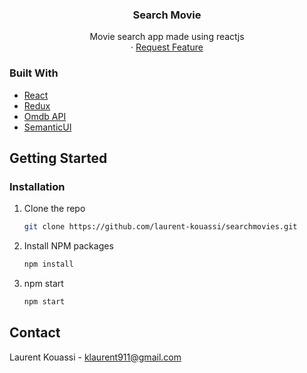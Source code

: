 <p align="center">
  <h3 align="center">Search Movie</h3>

  <p align="center">
    Movie search app made using reactjs
    <br />
    ·
    <a href="https://github.com/laurent-kouassi/searchmovies/issues">Request Feature</a>
  </p>
</p>

### Built With

* [React](https://reactjs.org/)
* [Redux](https://redux.js.org/)
* [Omdb API]((http://www.omdbapi.com/))
* [SemanticUI](https://react.semantic-ui.com/)

<!-- GETTING STARTED -->
## Getting Started

### Installation

1. Clone the repo
   ```sh
   git clone https://github.com/laurent-kouassi/searchmovies.git
   ```
2. Install NPM packages
   ```sh
   npm install
   ```
3. npm start
   ```sh
   npm start
   ```



<!-- CONTACT -->
## Contact

Laurent Kouassi - klaurent911@gmail.com
